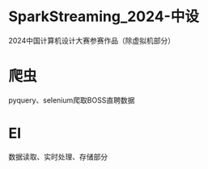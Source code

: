 # SparkStreaming_2024-中设

2024中国计算机设计大赛参赛作品（除虚拟机部分）

# 爬虫

pyquery、selenium爬取BOSS直聘数据

# EI

数据读取、实时处理、存储部分


